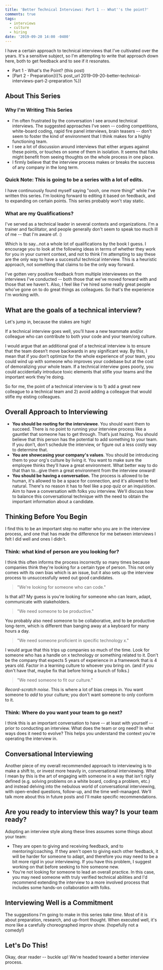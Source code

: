 ```yaml
---
title: 'Better Technical Interviews: Part 1 -- What''s the point?'
comments: true
tags:
  - interviews
  - culture
  - hiring
date: '2019-09-20 14:00 -0400'
---
```

I have a certain approach to technical interviews that I’ve cultivated over the years. It's a sensitive subject, so I'm attempting to write that approach down here, both to get feedback and to see if it resonates.

* Part 1 - What's the Point? (this post)
* [Part 2 - Preparation]({% post_url 2019-09-20-better-technical-interviews-part-2-preparation %})

## About This Series

### Why I'm Writing This Series

* I'm often frustrated by the conversation I see around technical interviews. The suggested approaches I've seen -- coding competitions, white-board coding, rapid fire panel interviews, brain teasers -- don't seem to foster the kind of environment that I think makes for a highly functioning team.
* I see a lot of discussion around interviews that either argues against these points, or touches on some of them in isolation. It seems that folks might benefit from seeing thoughts on the whole process in one place.
* I firmly believe that the interview process makes or breaks the success of any company in the long term.

### Quick Note: This is going to be a series with a lot of edits.

I have continuously found myself saying "oooh, one more thing!" while I've written this series. I'm looking forward to editing it based on feedback, and to expanding on certain points. This series probably won't stay static.

### What are my Qualifications?

I've served as a technical leader in several contexts and organizations. I'm a trainer and facilitator, and people generally don't seem to speak too much ill of me -- that I'm aware of. :)

Which is to say...not a whole lot of qualifications by the book I guess. I encourage you to look at the following ideas in terms of whether they work for you in your current context, and not to think I'm attempting to say these are the only way to have a successful technical interview. This is a heuristic approach, not something that claims to be the only way forward.

I've gotten very positive feedback from multiple interviewees on the interviews I've conducted -- both those that we've moved forward with and those that we haven't.  Also, I feel like I've hired some really great people who've gone on to do great things as colleagues. So that's the experience I'm working with.

## What are the goals of a technical interview?

Let's jump in, because the stakes are high!

If a technical interview goes well, you’ll have a new teammate and/or colleague who can contribute to both your code and your team/org culture.

I would argue that an additional goal of a technical interview is to ensure that the team doesn’t move backwards in any significant way. By this, I mean that if you don’t optimize for the whole experience of your team, you could wind up with someone who improves your codebase but at the cost of demoralizing your whole team. If a technical interview goes poorly, you could accidentally introduce toxic elements that stifle your teams and the important work they're doing.

So for me, the point of a technical interview is to 1) add a great new colleague to a technical team and 2) avoid adding a colleague that would stifle my eisting colleagues.

## Overall Approach to Interviewing

* **You should be rooting for the interviewee**. You should want them to succeed. There is no point to running your interview process like a gauntlet that someone has to get through. That’s just hazing. You should believe that this person has the potential to add something to your team. If you don’t, don’t schedule the interview, or figure out a less costly way to determine that.
* **You are showcasing your company's values**. You should be introducing them to your org's culture by living it. You want to make sure the employee thinks they’ll have a great environment. What better way to do that than to...give them a great environment from the interview onward!
* **You should be having a conversation.** The process is allowed to be human, it's allowed to be a space for connection, and it's allowed to feel natural. There's no reason it has to feel like a pop quiz or an inquisition. Aim to have a conversation with folks you interview. We'll discuss how to balance this conversational technique with the need to obtain the important information about a candidate.

## Thinking Before You Begin

I find this to be an important step no matter who you are in the interview process, and one that has made the difference for me between interviews I felt I did well and ones I didn't.

### Think: what kind of person are you looking for?

I think this often informs the process incorrectly so many times because companies think they're looking for a certain type of person. This not only comes with its own bias which is an issue, but it also sets up the interview process to unsuccessfully weed out good candidates.

> "We're looking for someone who can code."

Is that all? My guess is you're looking for someone who can learn, adapt, communicate with stakeholders.

> "We need someone to be productive."

You probably also need someone to be collaborative, and to be productive long-term, which is different than banging away at a keyboard for many hours a day.

> "We need someone proficient in specific technology x."

I would argue that this trips up companies so much of the time. Look for someone who has a handle on x technology or something related to it. Don't be the company that expects 5 years of experience in a framework that is 4 years old. Factor in a learning culture to whoever you bring on. (and if you don't have that, maybe fix that before hiring a bunch of folks.)

> "We need someone to fit our culture."

_Record-scratch noise_. This is where a lot of bias creeps in. You want someone to _add_ to your culture; you don't want someone to only conform to it.

### Think: Where do you want your team to go next?

I think this is an important conversation to have -- at least with yourself -- prior to conducting an interview. What does the team or org need? In what ways does it need to evolve? This helps you understand the context you're operating the interview in.

## Conversational Interviewing

Another piece of my overall recommended approach to interviewing is to make a shift to, or invest more heavily in, conversational interviewing. What I mean by this is the art of engaging with someone in a way that isn't rigily defined (e.g. solving problems on a white board, coding a problem, etc.) and instead delving into the nebulous world of conversational interviewing, with open-ended questions, follow-up, and the time well-managed. We'll talk more about this in future posts and I'll make specific recommendations. 

## Are you ready to interview this way? Is your team ready?

Adopting an interview style along these lines assumes some things about your team:

* They are open to giving and receiving feedback, and to mentoring/coaching. If they aren't open to giving each other feedback, it will be harder for someone to adapt, and therefore you may need to be a bit more rigid in your interviewing. If you have this problem, I suggest working on that before seeking to hire someone new.
* You're not looking for someone to lead an overall practice. In this case, you may need someone with truly verified technical abilities and I'd recommend extending the interview to a more involved process that includes some hands-on collaboration with folks. 

## Interviewing Well is a Commitment

The suggestions I'm going to make in this series _take time_. Most of it is about preparation, research, and up-front thought. When executed well, it's more like a carefully choreographed improv show. (hopefully not a comedy!)

## Let's Do This!

Okay, dear reader -- buckle up! We're headed toward a better interview process.
